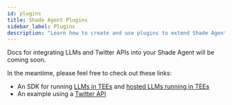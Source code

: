 ```yaml
---
id: plugins
title: Shade Agent Plugins
sidebar_label: Plugins
description: "Learn how to create and use plugins to extend Shade Agents functionality with custom capabilities and integrations."
---
```


Docs for integrating LLMs and Twitter APIs into your Shade Agent will be coming soon.

In the meantime, please feel free to check out these links:
- An SDK for running [LLMs in TEEs](https://github.com/nearai/private-ml-sdk) and [hosted LLMs running in TEEs](https://openrouter.ai/provider/phala)
- An example using a [Twitter API](https://github.com/NearDeFi/shade-agent-basednames)